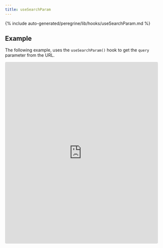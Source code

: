 ```yaml
---
title: useSearchParam
---
```


<!--
The reference doc content is generated automatically from the source code.
To update this section, update the doc blocks in the source code
-->

{% include auto-generated/peregrine/lib/hooks/useSearchParam.md %}

## Example

The following example, uses the `useSearchParam()` hook to get the `query` parameter from the URL.

<iframe src="https://codesandbox.io/embed/github/magento/code-samples/tree/master/?codemirror=1&fontsize=14&initialpath=%2Fusesearchparam%3Fquery%3Dhello%2Bworld&module=%2Fsrc%2Fexamples%2Fperegrine%2Fhooks%2FuseSearchParamExample.js&runonclick=1&expanddevtools=0" title="pwa-studio-code-samples" allow="geolocation; microphone; camera; midi; vr; accelerometer; gyroscope; payment; ambient-light-sensor; encrypted-media" style="width:100%; height:600px; border:0; border-radius: 4px; overflow:hidden;" sandbox="allow-modals allow-forms allow-popups allow-scripts allow-same-origin"></iframe>
